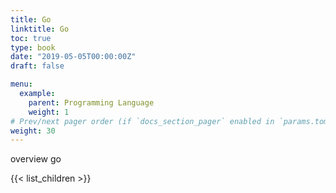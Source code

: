 ```yaml
---
title: Go
linktitle: Go 
toc: true
type: book
date: "2019-05-05T00:00:00Z"
draft: false

menu:
  example:
    parent: Programming Language
    weight: 1
# Prev/next pager order (if `docs_section_pager` enabled in `params.toml`)
weight: 30
---
```


overview go

{{< list_children >}}
